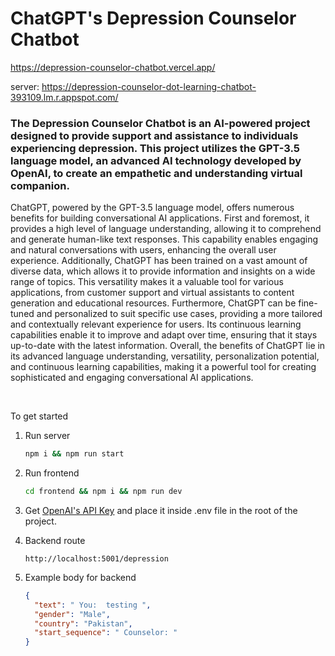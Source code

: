 # ChatGPT's Depression Counselor Chatbot

https://depression-counselor-chatbot.vercel.app/

server: 
https://depression-counselor-dot-learning-chatbot-393109.lm.r.appspot.com/

### The Depression Counselor Chatbot is an AI-powered project designed to provide support and assistance to individuals experiencing depression. This project utilizes the GPT-3.5 language model, an advanced AI technology developed by OpenAI, to create an empathetic and understanding virtual companion.

ChatGPT, powered by the GPT-3.5 language model, offers numerous benefits for building conversational AI applications. First and foremost, it provides a high level of language understanding, allowing it to comprehend and generate human-like text responses. This capability enables engaging and natural conversations with users, enhancing the overall user experience. Additionally, ChatGPT has been trained on a vast amount of diverse data, which allows it to provide information and insights on a wide range of topics. This versatility makes it a valuable tool for various applications, from customer support and virtual assistants to content generation and educational resources. Furthermore, ChatGPT can be fine-tuned and personalized to suit specific use cases, providing a more tailored and contextually relevant experience for users. Its continuous learning capabilities enable it to improve and adapt over time, ensuring that it stays up-to-date with the latest information. Overall, the benefits of ChatGPT lie in its advanced language understanding, versatility, personalization potential, and continuous learning capabilities, making it a powerful tool for creating sophisticated and engaging conversational AI applications.

<br>

To get started

1. Run server

   ```bash
   npm i && npm run start
   ```

1. Run frontend

   ```bash
   cd frontend && npm i && npm run dev
   ```

1. Get [OpenAI's API Key](https://platform.openai.com/account/api-keys) and place it inside .env file in the root of the project.

1. Backend route

   ```
   http://localhost:5001/depression
   ```

1. Example body for backend

   ```json
   {
     "text": " You:  testing ",
     "gender": "Male",
     "country": "Pakistan",
     "start_sequence": " Counselor: "
   }
   ```
